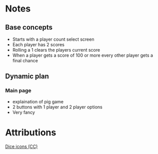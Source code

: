 # Notes
## Base concepts
* Starts with a player count select screen
* Each player has 2 scores
* Rolling a 1 clears the players current score
* When a player gets a score of 100 or more every other player gets a final chance

## Dynamic plan

### Main page
* explaination of pig game
* 2 buttons with 1 player and 2 player options
* Very fancy

# Attributions
[Dice icons (CC)](https://game-icons.net/tags/dice.html)